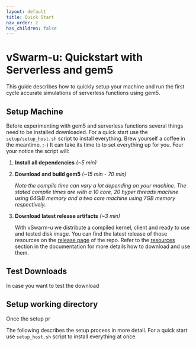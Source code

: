 ```yaml
---
layout: default
title: Quick Start
nav_order: 2
has_children: false
---
```


# vSwarm-u: Quickstart with Serverless and gem5

This guide describes how to quickly setup your machine and run the first cycle accurate simulations of serverless functions using gem5.

## Setup Machine

Before experimenting with gem5 and serverless functions several things need to be installed downloaded.
For a quick start use the `setup/setup_host.sh` script to install everything.
Brew yourself a coffee in the meantime. ;-) It can take its time to to set everything up for you. Four your notice the script will:

1. **Install all dependencies** *(~5 min)*

2. **Download and build gem5** *(~15 min - 70 min)*

   *Note the compile time can vary a lot depending on your machine. The stated compile times are with a 10 core, 20 hyper threads machine using 64GiB memory and a two core machine using 7GB memory respectively.*

3. **Download latest release artifacts** *(~3 min)*

   With vSwarm-u we distribute a compiled kernel, client and ready to use and tested disk image. You can find the latest release of those resources on the [release page](https://github.com/ease-lab/vSwarm-u/releases) of the repo. Refer to the [resources](setup/setup.md#get-resources) section in the documentation for more details how to download and use them.


## Test Downloads
In case you want to test the download

## Setup working directory
Once the setup pr


The following describes the setup process in more detail. For a quick start use `setup_host.sh` script to install everything at once.





